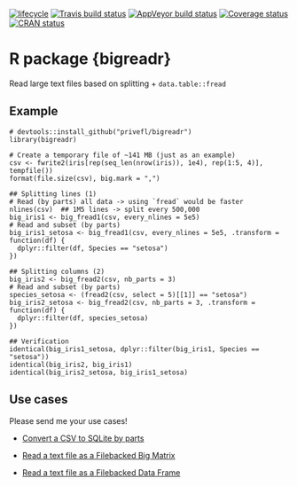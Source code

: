 [![lifecycle](https://img.shields.io/badge/lifecycle-maturing-blue.svg)](https://www.tidyverse.org/lifecycle/#maturing)
[![Travis build status](https://travis-ci.org/privefl/bigreadr.svg?branch=master)](https://travis-ci.org/privefl/bigreadr)
[![AppVeyor build status](https://ci.appveyor.com/api/projects/status/github/privefl/bigreadr?branch=master&svg=true)](https://ci.appveyor.com/project/privefl/bigreadr)
[![Coverage status](https://codecov.io/gh/privefl/bigreadr/branch/master/graph/badge.svg)](https://codecov.io/github/privefl/bigreadr?branch=master)
[![CRAN status](https://www.r-pkg.org/badges/version/bigreadr)](https://cran.r-project.org/package=bigreadr)

# R package {bigreadr}

Read large text files based on splitting + `data.table::fread`


## Example

```{r}
# devtools::install_github("privefl/bigreadr")
library(bigreadr)

# Create a temporary file of ~141 MB (just as an example)
csv <- fwrite2(iris[rep(seq_len(nrow(iris)), 1e4), rep(1:5, 4)], tempfile())
format(file.size(csv), big.mark = ",")

## Splitting lines (1)
# Read (by parts) all data -> using `fread` would be faster
nlines(csv)  ## 1M5 lines -> split every 500,000
big_iris1 <- big_fread1(csv, every_nlines = 5e5)
# Read and subset (by parts)
big_iris1_setosa <- big_fread1(csv, every_nlines = 5e5, .transform = function(df) {
  dplyr::filter(df, Species == "setosa")
})

## Splitting columns (2)
big_iris2 <- big_fread2(csv, nb_parts = 3)
# Read and subset (by parts)
species_setosa <- (fread2(csv, select = 5)[[1]] == "setosa")
big_iris2_setosa <- big_fread2(csv, nb_parts = 3, .transform = function(df) {
  dplyr::filter(df, species_setosa)
})

## Verification
identical(big_iris1_setosa, dplyr::filter(big_iris1, Species == "setosa"))
identical(big_iris2, big_iris1)
identical(big_iris2_setosa, big_iris1_setosa)
```

## Use cases

Please send me your use cases!

- [Convert a CSV to SQLite by parts](https://privefl.github.io/bigreadr/articles/csv2sqlite.html)

- [Read a text file as a Filebacked Big Matrix](https://privefl.github.io/bigstatsr/reference/big_read.html)

- [Read a text file as a Filebacked Data Frame](https://privefl.github.io/bigdfr/reference/FDF_read.html)
